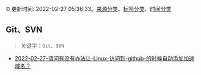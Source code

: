 :alarm_clock: 更新时间: 2022-02-27 05:36:33。[来源分类](../README.md)、[标签分类](../TAGS.md)、[时间分类](../TIMELINE.md)

## Git、SVN


> 关键字：`Git`、`SVN`



- [2022-02-27-请问有没有办法让-Linux-访问到-github-的时候自动添加加速域名？](https://www.v2ex.com/t/836681) 